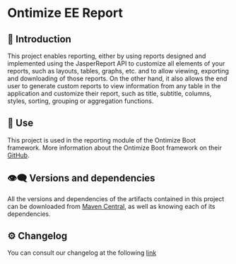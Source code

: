 # Ontimize EE Report
## 📜 Introduction
This project enables reporting, either by using reports designed and implemented using the JasperReport API to customize all elements of your reports, such as layouts, tables, graphs, etc. and to allow viewing, exporting and downloading of those reports. On the other hand, it also allows the end user to generate custom reports to view information from any table in the application and customize their report, such as title, subtitle, columns, styles, sorting, grouping or aggregation functions.
## 📀 Use
This project is used in the reporting module of the Ontimize Boot framework. More information about the Ontimize Boot framework on their [GitHub](https://github.com/ontimize/ontimize-boot).
## 👁️‍🗨️ Versions and dependencies
All the versions and dependencies of the artifacts contained in this project can be downloaded from [Maven Central](https://central.sonatype.dev/namespace/com.ontimize.jee.report), as well as knowing each of its dependencies.

## :gear: Changelog
You can consult our changelog at the following [link](CHANGELOG.md)